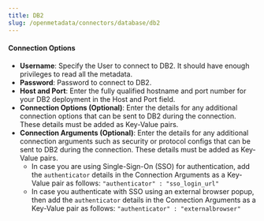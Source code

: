 ```yaml
---
title: DB2
slug: /openmetadata/connectors/database/db2
---
```


<ConnectorIntro connector="DB2" hasProfiler="true" hasDBT="true" />

<Requirements />

<MetadataIngestionService connector="DB2"/>

<h4>Connection Options</h4>

- **Username**: Specify the User to connect to DB2. It should have enough privileges to read all the metadata.
- **Password**: Password to connect to DB2.
- **Host and Port**: Enter the fully qualified hostname and port number for your DB2 deployment in the Host and Port field.
- **Connection Options (Optional)**: Enter the details for any additional connection options that can be sent to DB2 during the connection. These details must be added as Key-Value pairs.
- **Connection Arguments (Optional)**: Enter the details for any additional connection arguments such as security or protocol configs that can be sent to DB2 during the connection. These details must be added as Key-Value pairs. 
  - In case you are using Single-Sign-On (SSO) for authentication, add the `authenticator` details in the Connection Arguments as a Key-Value pair as follows: `"authenticator" : "sso_login_url"`
  - In case you authenticate with SSO using an external browser popup, then add the `authenticator` details in the Connection Arguments as a Key-Value pair as follows: `"authenticator" : "externalbrowser"`

<DatabaseIngestionConfig />

<IngestionScheduleAndDeploy />

<ConnectorOutro connector="DB2" hasProfiler="true" hasDBT="true" />
